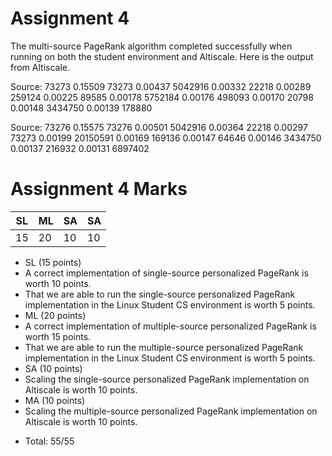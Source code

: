 Assignment 4
============

The multi-source PageRank algorithm completed successfully when running on both the student environment and Altiscale. Here is the output from Altiscale.


Source: 73273
0.15509 73273
0.00437 5042916
0.00332 22218
0.00289 259124
0.00225 89585
0.00178 5752184
0.00176 498093
0.00170 20798
0.00148 3434750
0.00139 178880

Source: 73276
0.15575 73276
0.00501 5042916
0.00364 22218
0.00297 73273
0.00199 20150591
0.00169 169136
0.00147 64646
0.00146 3434750
0.00137 216932
0.00131 6897402

# Assignment 4 Marks

| SL  |  ML | SA | SA |
| --- | --- | --- | --- |
| 15 | 20 | 10 | 10 |


* SL (15 points)
 * A correct implementation of single-source personalized PageRank is worth 10 points.
 * That we are able to run the single-source personalized PageRank implementation in the Linux Student CS environment is worth 5 points.
* ML (20 points)
 * A correct implementation of multiple-source personalized PageRank is worth 15 points.
 * That we are able to run the multiple-source personalized PageRank implementation in the Linux Student CS environment is worth 5 points.
* SA (10 points)
 * Scaling the single-source personalized PageRank implementation on Altiscale is worth 10 points.
* MA (10 points)
 * Scaling the multiple-source personalized PageRank implementation on Altiscale is worth 10 points.

<!--* Penalty: %-->
* Total: 55/55

<!--
## Deducted Points Detail
### Local Execution
NONE

```
NONE
```

### Altiscale Execution
NONE

```
NONE
```
-->
